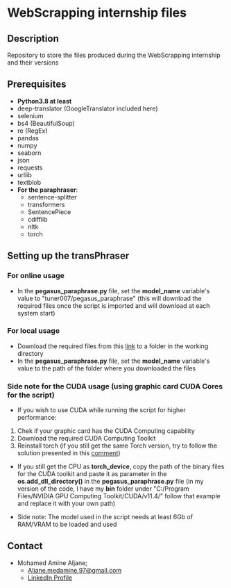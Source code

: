 # WebScrapping internship files

## Description
  
  Repository to store the files produced during the WebScrapping internship and their versions
 
 ## Prerequisites
   - **Python3.8 at least**
   - deep-translator (GoogleTranslator included here)
   - selenium
   - bs4 (BeautifulSoup)
   - re (RegEx)
   - pandas
   - numpy
   - seaborn
   - json
   - requests
   - urllib
   - textblob
   - **For the paraphraser**:
     - sentence-splitter
     - transformers
     - SentencePiece
     - cdifflib
     - nltk
     - torch

## Setting up the transPhraser
### For **online** usage
  - In the **pegasus_paraphrase.py** file, set the **model_name** variable's value to "tuner007/pegasus_paraphrase" (this will download the required files once the script is imported and will download at each system start)
  
### For **local** usage
  - Download the required files from this [link](https://huggingface.co/tuner007/pegasus_paraphrase/tree/main) to a folder in the working directory
  - In the **pegasus_paraphrase.py** file, set the **model_name** variable's value to the path of the folder where you downloaded the files
  
### Side note for the CUDA usage (using graphic card CUDA Cores for the script)
  - If you wish to use CUDA while running the script for higher performance:
  1. Chek if your graphic card has the CUDA Computing capability
  2. Download the required CUDA Computing Toolkit
  3. Reinstall torch (if you still get the same Torch version, try to follow the solution presented in this [comment](https://github.com/pytorch/pytorch/issues/30664#issuecomment-896303074))
  
  - If you still get the CPU as **torch_device**, copy the path of the binary files for the CUDA toolkit and paste it as parameter in the **os.add_dll_directory()** in the **pegasus_paraphrase.py** file (in my version of the code, I have my **bin** folder under "C:/Program Files/NVIDIA GPU Computing Toolkit/CUDA/v11.4/" follow that example and replace it with your own path)

  - Side note: The model used in the script needs at least 6Gb of RAM/VRAM to be loaded and used

   
## Contact
   - Mohamed Amine Aljane;
     - Aljane.medamine.97@gmail.com
     - [LinkedIn Profile](https://www.linkedin.com/in/almedamine/)
